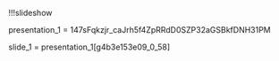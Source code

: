 !!!slideshow

presentation_1 = 147sFqkzjr_caJrh5f4ZpRRdD0SZP32aGSBkfDNH31PM

slide_1 = presentation_1[g4b3e153e09_0_58]
